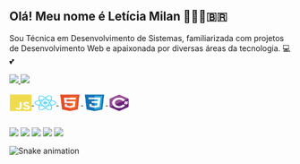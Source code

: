 ## Olá! Meu nome é Letícia Milan 👩🏻‍💻‍🇧🇷

Sou Técnica em Desenvolvimento de Sistemas, familiarizada com projetos de Desenvolvimento Web e apaixonada por diversas áreas da tecnologia.  💻💕

<div>
  <a href="https://github.com/LeticiaMilan">
  <img height="180em" src="https://github-readme-stats.vercel.app/api?username=LeticiaMilan&show_icons=true&theme=dracula&include_all_commits=true&count_private=true"/>
  <img height="180em" src="https://github-readme-stats.vercel.app/api/top-langs/?username=LeticiaMilan&layout=compact&langs_count=7&theme=dracula"/>
</div>

<div style="display: inline_block"><br>
  <img align="center" alt="Let-Js" height="30" width="40" src="https://raw.githubusercontent.com/devicons/devicon/master/icons/javascript/javascript-plain.svg">
  <img align="center" alt="Let-React" height="30" width="40" src="https://raw.githubusercontent.com/devicons/devicon/master/icons/react/react-original.svg">
  <img align="center" alt="Let-HTML" height="30" width="40" src="https://raw.githubusercontent.com/devicons/devicon/master/icons/html5/html5-original.svg">
  <img align="center" alt="Let-CSS" height="30" width="40" src="https://raw.githubusercontent.com/devicons/devicon/master/icons/css3/css3-original.svg">
  <img align="center" alt="Let-Csharp" height="30" width="40" src="https://raw.githubusercontent.com/devicons/devicon/master/icons/csharp/csharp-original.svg">
</div>  

##
 
<div> 
  <a href="https://www.youtube.com/channel/UC63wAqMgPRS5SxeXmJ-NcgQ" target="_blank"><img src="https://img.shields.io/badge/YouTube-FF0000?style=for-the-badge&logo=youtube&logoColor=white" target="_blank"></a>
  <a href="https://instagram.com/leth_milan" target="_blank"><img src="https://img.shields.io/badge/-Instagram-%23E4405F?style=for-the-badge&logo=instagram&logoColor=white" target="_blank"></a>
 	<a href="https://www.twitch.tv/leth_milan" target="_blank"><img src="https://img.shields.io/badge/Twitch-9146FF?style=for-the-badge&logo=twitch&logoColor=white" target="_blank"></a>
  <a href = "mailto:leticiamilan.ds@gmail.com"><img src="https://img.shields.io/badge/-Gmail-%23333?style=for-the-badge&logo=gmail&logoColor=white" target="_blank"></a>
  <a href="https://www.linkedin.com/in/letícia-milan-461653182" target="_blank"><img src="https://img.shields.io/badge/-LinkedIn-%230077B5?style=for-the-badge&logo=linkedin&logoColor=white" target="_blank"></a> 
 
  ![Snake animation](https://github.com/LeticiaMilan/LeticiaMilan/blob/output/github-contribution-grid-snake.svg)
 
</div>
